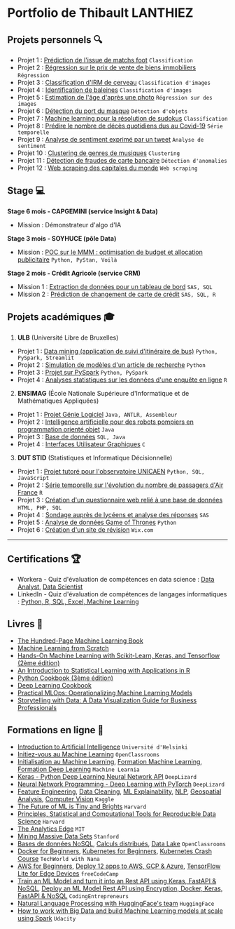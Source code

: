# Portfolio de Thibault LANTHIEZ

## Projets personnels :mag:

* Projet 1 : [Prédiction de l'issue de matchs foot](https://github.com/ThibaultLanthiez/Prediction-issue-matchs-foot) `Classification`
* Projet 2 : [Régression sur le prix de vente de biens immobiliers](https://github.com/ThibaultLanthiez/Regression-prix-vente-biens-immobiliers) `Régression`
* Projet 3 : [Classification d'IRM de cerveau](https://github.com/ThibaultLanthiez/Classification-IRM-cerveau) `Classification d'images`
* Projet 4 : [Identification de baleines](https://github.com/ThibaultLanthiez/identification-baleine) `Classification d'images`
* Projet 5 : [Estimation de l'âge d'après une photo](https://github.com/ThibaultLanthiez/Estimation-age-photo) `Régression sur des images`
* Projet 6 : [Détection du port du masque](https://github.com/ThibaultLanthiez/Detection-port-masque) `Détection d'objets`
* Projet 7 : [Machine learning pour la résolution de sudokus](https://github.com/ThibaultLanthiez/Resolveur-de-sudoku) `Classification` 
* Projet 8 : [Prédire le nombre de décès quotidiens dus au Covid-19](https://github.com/ThibaultLanthiez/Prediction-nombre-deces-quotidiens-Covid-19) `Série temporelle`
* Projet 9 : [Analyse de sentiment exprimé par un tweet](https://github.com/ThibaultLanthiez/Analyse-sentiment-tweet) `Analyse de sentiment`
* Projet 10 : [Clustering de genres de musiques](https://github.com/ThibaultLanthiez/Clustering-genres-musiques) `Clustering`
* Projet 11 : [Détection de fraudes de carte bancaire](https://github.com/ThibaultLanthiez/Detection-fraude-carte-bancaire) `Détection d'anomalies`
* Projet 12 : [Web scraping des capitales du monde](https://github.com/ThibaultLanthiez/Web-scaping) `Web scraping`


## Stage :computer:

**Stage 6 mois - CAPGEMINI (service Insight & Data)**

* Mission : Démonstrateur d'algo d'IA

**Stage 3 mois - SOYHUCE (pôle Data)**

* Mission : [POC sur le MMM : optimisation de budget et allocation publicitaire](https://github.com/ThibaultLanthiez/stage-soyhuce) `Python, PyStan, Voilà`

**Stage 2 mois - Crédit Agricole (service CRM)**

* Mission 1 : [Extraction de données pour un tableau de bord](https://github.com/ThibaultLanthiez/Extraction-donnees-tableau-bord) `SAS, SQL`
* Mission 2 : [Prédiction de changement de carte de crédit](https://github.com/ThibaultLanthiez/Prediction-changement-carte-credit) `SAS, SQL, R`


## Projets académiques :mortar_board:

1. **ULB** (Université Libre de Bruxelles)
* Projet 1 : [Data mining (application de suivi d'itinéraire de bus)](https://github.com/ThibaultLanthiez/Data-mining) `Python, PySpark, Streamlit`
* Projet 2 : [Simulation de modèles d'un article de recherche](https://github.com/ThibaultLanthiez/Simulations-article-de-recherche) `Python`
* Projet 3 : [Projet sur PySpark](https://github.com/ThibaultLanthiez/pyspark_project) `Python, PySpark`
* Projet 4 : [Analyses statistiques sur les données d'une enquête en ligne](https://github.com/ThibaultLanthiez/Analyses-statistiques-donnees-enquete) `R`

2. **ENSIMAG** (École Nationale Supérieure d'Informatique et de Mathématiques Appliquées)
* Projet 1 : [Projet Génie Logiciel](https://github.com/ThibaultLanthiez/Projet-Genie-Logiciel) `Java, ANTLR, Assembleur`
* Projet 2 : [Intelligence artificielle pour des robots pompiers en programmation orienté objet](https://github.com/ThibaultLanthiez/robots-pompiers-POO) `Java`
* Projet 3 : [Base de données](https://github.com/ThibaultLanthiez/Base-de-donnees-SQL) `SQL, Java`
* Projet 4 : [Interfaces Utilisateur Graphiques](https://github.com/ThibaultLanthiez/Interfaces-Utilisateur-Graphiques) `C`

3. **DUT STID** (Statistiques et Informatique Décisionnelle)
* Projet 1 : [Projet tutoré pour l'observatoire UNICAEN](https://github.com/ThibaultLanthiez/Projet-observatoire-UNICAEN) `Python, SQL, JavaScript`
* Projet 2 : [Série temporelle sur l'évolution du nombre de passagers d'Air France](https://github.com/ThibaultLanthiez/Serie-temporelle-Air-France) `R`
* Projet 3 : [Création d'un questionnaire web relié à une base de données](https://github.com/ThibaultLanthiez/questionnaire-relie-base-donnees) `HTML, PHP, SQL`
* Projet 4 : [Sondage auprès de lycéens et analyse des réponses](https://github.com/ThibaultLanthiez/Sondage-des-lyceens) `SAS`
* Projet 5 : [Analyse de données Game of Thrones](https://github.com/ThibaultLanthiez/Game-of-Thrones) `Python`
* Projet 6 : [Création d'un site de révision](https://github.com/ThibaultLanthiez/Site-revision) `Wix.com`

-----

## Certifications :trophy:

* Workera - Quiz d'évaluation de compétences en data science : [Data Analyst](https://app.workera.ai/public/candidate/certificate?code=XOFK4ULP), [Data Scientist](https://app.workera.ai/public/candidate/certificate?code=B6L1EUNU)
* LinkedIn - Quiz d'évaluation de compétences de langages informatiques : [Python, R, SQL, Excel, Machine Learning](https://www.linkedin.com/in/thibault-lanthiez-3b300b175/)

## Livres :blue_book:

* [The Hundred-Page Machine Learning Book](https://www.amazon.fr/Hundred-Page-Machine-Learning-Book-English-ebook/dp/B07MGCNKXB/ref=sr_1_1?__mk_fr_FR=%C3%85M%C3%85%C5%BD%C3%95%C3%91&crid=2WO6GK9C6JUJ0&dchild=1&keywords=100+pages+machine+learning&qid=1607118238&quartzVehicle=95-1229&replacementKeywords=pages+machine+learning&sprefix=100+pages+%2Caps%2C350&sr=8-1)
* [Machine Learning from Scratch](https://dafriedman97.github.io/mlbook/content/introduction.html)
* [Hands-On Machine Learning with Scikit-Learn, Keras, and Tensorflow (2ème édition)](https://www.amazon.fr/Hands-Machine-Learning-Scikit-learn-Tensorflow/dp/1492032646/ref=pd_lpo_14_t_0/258-0304242-3340961?_encoding=UTF8&pd_rd_i=1492032646&pd_rd_r=b7a34edd-de30-4d8f-8538-8877f20dce05&pd_rd_w=YJud1&pd_rd_wg=SescO&pf_rd_p=a9e8383d-b25d-45ec-acc2-a094dd781c31&pf_rd_r=A5E4EQYGHAPF83RPKMNT&psc=1&refRID=A5E4EQYGHAPF83RPKMNT)
* [An Introduction to Statistical Learning with Applications in R](https://www.amazon.fr/Introduction-Statistical-Learning-Applications/dp/1461471370)
* [Python Cookbook (3ème édition)](https://www.amazon.fr/Python-Cookbook-3e-David-Beazley/dp/1449340377/ref=asc_df_1449340377/?tag=googshopfr-21&linkCode=df0&hvadid=229238794482&hvpos=&hvnetw=g&hvrand=12845570276651941078&hvpone=&hvptwo=&hvqmt=&hvdev=c&hvdvcmdl=&hvlocint=&hvlocphy=9055470&hvtargid=pla-433802587563&psc=1)
* [Deep Learning Cookbook](https://www.amazon.fr/Deep-Learning-Cookbook-Practical-Recipes/dp/149199584X/ref=tmm_pap_swatch_0?_encoding=UTF8&qid=1630856303&sr=8-1)
* [Practical MLOps: Operationalizing Machine Learning Models](https://www.amazon.fr/Practical-Mlops-Operationalizing-Machine-Learning/dp/1098103017/ref=sr_1_1?__mk_fr_FR=%C3%85M%C3%85%C5%BD%C3%95%C3%91&crid=2N9LCNNI1LAWG&dchild=1&keywords=practical+MLOps&qid=1635803000&sprefix=practical+mlops%2Caps%2C102&sr=8-1)
* [Storytelling with Data: A Data Visualization Guide for Business Professionals](https://www.amazon.fr/dp/1119002257?geniuslink=true)

## Formations en ligne :rocket:

* [Introduction to Artificial Intelligence](https://www.elementsofai.fr/) `Université d'Helsinki`
* [Initiez-vous au Machine Learning](https://openclassrooms.com/fr/courses/4011851-initiez-vous-au-machine-learning) `OpenClassrooms`
* [Initialisation au Machine Learning](https://www.youtube.com/c/MachineLearnia/videos), [Formation Machine Learning](https://www.youtube.com/c/MachineLearnia/videos), [Formation Deep Learning](https://www.youtube.com/c/MachineLearnia/videos) `Machine Learnia`
* [Keras - Python Deep Learning Neural Network API](https://deeplizard.com/learn/playlist/PLZbbT5o_s2xrwRnXk_yCPtnqqo4_u2YGL) `DeepLizard`
* [Neural Network Programming - Deep Learning with PyTorch](https://deeplizard.com/learn/playlist/PLZbbT5o_s2xrfNyHZsM6ufI0iZENK9xgG) `DeepLizard`
* [Feature Engineering](https://www.kaggle.com/learn/feature-engineering), [Data Cleaning](https://www.kaggle.com/learn/data-cleaning), [ML Explainability](https://www.kaggle.com/learn/machine-learning-explainability), [NLP](https://www.kaggle.com/learn/natural-language-processing), [Geospatial Analysis](https://www.kaggle.com/learn/geospatial-analysis), [Computer Vision](https://www.kaggle.com/learn/computer-vision) `Kaggle`
* [The Future of ML is Tiny and Brights](https://online-learning.harvard.edu/course/future-ml-tiny-and-bright?delta=0) `Harvard`
* [Principles, Statistical and Computational Tools for Reproducible Data Science](https://www.edx.org/course/principles-statistical-and-computational-tools-for) `Harvard`
* [The Analytics Edge](https://www.edx.org/course/the-analytics-edge) `MIT`
* [Mining Massive Data Sets](https://online.stanford.edu/courses/soe-ycs0007-mining-massive-data-sets) `Stanford`
* [Bases de données NoSQL](https://openclassrooms.com/fr/courses/4462426-maitrisez-les-bases-de-donnees-nosql), [Calculs distribués](https://openclassrooms.com/fr/courses/4297166-realisez-des-calculs-distribues-sur-des-donnees-massives), [Data Lake](https://openclassrooms.com/fr/courses/4467481-creez-votre-data-lake) `OpenClassrooms`
* [Docker for Beginners](https://www.youtube.com/watch?v=3c-iBn73dDE&ab_channel=TechWorldwithNana), [Kubernetes for Beginners](https://www.youtube.com/watch?v=X48VuDVv0do&ab_channel=TechWorldwithNana), [Kubernetes Crash Course](https://www.youtube.com/watch?v=s_o8dwzRlu4&t=10s&ab_channel=TechWorldwithNana) `TechWorld with Nana`
* [AWS for Beginners](https://www.youtube.com/watch?v=ulprqHHWlng&ab_channel=freeCodeCamp.org), [Deploy 12 apps to AWS, GCP & Azure](https://www.youtube.com/watch?v=-ANCcFQBk6I&t=4679s&ab_channel=freeCodeCamp.org), [TensorFlow Lite for Edge Devices](https://www.youtube.com/watch?v=OJnaBhCixng&ab_channel=freeCodeCamp.org) `freeCodeCamp`
* [Train an ML Model and turn it into an Rest API using Keras, FastAPI & NoSQL](https://www.youtube.com/watch?v=56qQNcHJxyQ&ab_channel=CodingEntrepreneurs), [Deploy an ML Model Rest API using Encryption, Docker, Keras, FastAPI & NoSQL](https://www.youtube.com/watch?v=nTdMjFcK3SM&ab_channel=CodingEntrepreneurs)  `CodingEntrepreneurs`
* [Natural Language Processing with HuggingFace's team](https://huggingface.co/course/chapter1/1?fw=tf) `HuggingFace`
* [How to work with Big Data and build Machine Learning models at scale using Spark](https://www.udacity.com/course/learn-spark-at-udacity--ud2002) `Udacity`
